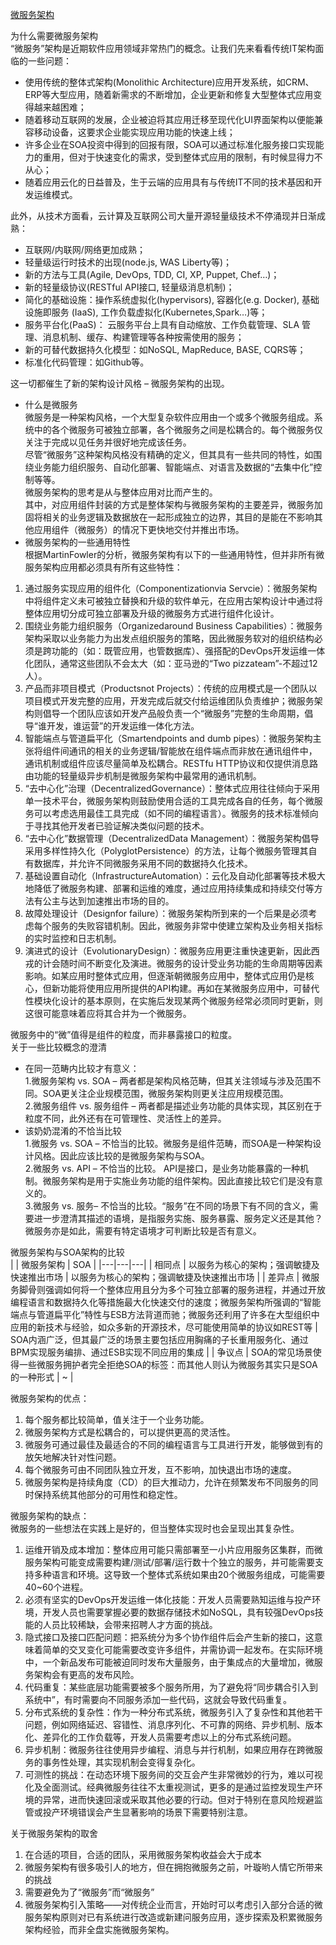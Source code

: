 [微服务架构](https://blog.csdn.net/fly_zhyu/article/details/76408158)  

为什么需要微服务架构  
“微服务”架构是近期软件应用领域非常热门的概念。让我们先来看看传统IT架构面临的一些问题：  
- 使用传统的整体式架构(Monolithic Architecture)应用开发系统，如CRM、ERP等大型应用，随着新需求的不断增加，企业更新和修复大型整体式应用变得越来越困难；
- 随着移动互联网的发展，企业被迫将其应用迁移至现代化UI界面架构以便能兼容移动设备，这要求企业能实现应用功能的快速上线；
- 许多企业在SOA投资中得到的回报有限，SOA可以通过标准化服务接口实现能力的重用，但对于快速变化的需求，受到整体式应用的限制，有时候显得力不从心；
- 随着应用云化的日益普及，生于云端的应用具有与传统IT不同的技术基因和开发运维模式。

此外，从技术方面看，云计算及互联网公司大量开源轻量级技术不停涌现并日渐成熟：  
- 互联网/内联网/网络更加成熟；
- 轻量级运行时技术的出现(node.js, WAS Liberty等)；
- 新的方法与工具(Agile, DevOps, TDD, CI, XP, Puppet, Chef…)；
- 新的轻量级协议(RESTful API接口, 轻量级消息机制)；
- 简化的基础设施：操作系统虚拟化(hypervisors), 容器化(e.g. Docker), 基础设施即服务 (IaaS), 工作负载虚拟化(Kubernetes,Spark…)等；
- 服务平台化(PaaS)： 云服务平台上具有自动缩放、工作负载管理、SLA 管理、消息机制、缓存、构建管理等各种按需使用的服务；
- 新的可替代数据持久化模型：如NoSQL, MapReduce, BASE, CQRS等；
- 标准化代码管理：如Github等。

这一切都催生了新的架构设计风格 – 微服务架构的出现。  

- 什么是微服务  
微服务是一种架构风格，一个大型复杂软件应用由一个或多个微服务组成。系统中的各个微服务可被独立部署，各个微服务之间是松耦合的。每个微服务仅关注于完成以见任务并很好地完成该任务。  
尽管“微服务”这种架构风格没有精确的定义，但其具有一些共同的特性，如围绕业务能力组织服务、自动化部署、智能端点、对语言及数据的“去集中化”控制等等。  
微服务架构的思考是从与整体应用对比而产生的。  
其中，对应用组件封装的方式是整体架构与微服务架构的主要差异，微服务加固将相关的业务逻辑及数据放在一起形成独立的边界，其目的是能在不影响其他应用组件（微服务）的情况下更快地交付并推出市场。  
- 微服务架构的一些通用特性  
根据MartinFowler的分析，微服务架构有以下的一些通用特性，但并非所有微服务架构应用都必须具有所有这些特性：  
1. 通过服务实现应用的组件化（Componentizationvia Servcie）：微服务架构中将组件定义未可被独立替换和升级的软件单元，在应用古架构设计中通过将整体应用切分成可独立部署及升级的微服务方式进行组件化设计。  
2. 围绕业务能力组织服务（Organizedaround Business Capabilities）：微服务架构采取以业务能力为出发点组织服务的策略，因此微服务软对的组织结构必须是跨功能的（如：既管应用，也管数据库）、强搭配的DevOps开发运维一体化团队，通常这些团队不会太大（如：亚马逊的“Two pizzateam”-不超过12人）。
3. 产品而非项目模式（Productsnot Projects）：传统的应用模式是一个团队以项目模式开发完整的应用，开发完成后就交付给运维团队负责维护；微服务架构则倡导一个团队应该如开发产品般负责一个“微服务”完整的生命周期，倡导“谁开发，谁运营”的开发运维一体化方法。
4. 智能端点与管道扁平化（Smartendpoints and dumb pipes）：微服务架构主张将组件间通讯的相关的业务逻辑/智能放在组件端点而非放在通讯组件中，通讯机制或组件应该尽量简单及松耦合。RESTfu HTTP协议和仅提供消息路由功能的轻量级异步机制是微服务架构中最常用的通讯机制。
5. “去中心化”治理（DecentralizedGovernance）：整体式应用往往倾向于采用单一技术平台，微服务架构则鼓励使用合适的工具完成各自的任务，每个微服务可以考虑选用最佳工具完成（如不同的编程语言）。微服务的技术标准倾向于寻找其他开发者已验证解决类似问题的技术。
6. “去中心化”数据管理（DecentralizedData Management）：微服务架构倡导采用多样性持久化（PolyglotPersistence）的方法，让每个微服务管理其自有数据库，并允许不同微服务采用不同的数据持久化技术。
7. 基础设置自动化（InfrastructureAutomation）：云化及自动化部署等技术极大地降低了微服务构建、部署和运维的难度，通过应用持续集成和持续交付等方法有公主与达到加速推出市场的目的。
8. 故障处理设计（Designfor failure）：微服务架构所到来的一个后果是必须考虑每个服务的失败容错机制。因此，微服务非常中使建立架构及业务相关指标的实时监控和日志机制。  
9. 演进式的设计（EvolutionaryDesign）：微服务应用更注重快速更新，因此西戎的计会随时间不断变化及演进。微服务的设计受业务功能的生命周期等因素影响。如某应用时整体式应用，但逐渐朝微服务应用中，整体式应用仍是核心，但新功能将使用应用所提供的API构建。再如在某微服务应用中，可替代性模块化设计的基本原则，在实施后发现某两个微服务经常必须同时更新，则这很可能意味着应将其合并为一个微服务。

微服务中的“微”值得是组件的粒度，而非暴露接口的粒度。  
关于一些比较概念的澄清  
- 在同一范畴内比较才有意义：  
1.微服务架构 vs. SOA – 两者都是架构风格范畴，但其关注领域与涉及范围不同。SOA更关注企业规模范围，微服务架构则更关注应用规模范围。  
2.微服务组件 vs. 服务组件 – 两者都是描述业务功能的具体实现，其区别在于粒度不同，此外还有在可管理性、灵活性上的差异。
- 该奶奶混淆的不恰当比较  
1.微服务 vs. SOA – 不恰当的比较。微服务是组件范畴，而SOA是一种架构设计风格。因此应该比较的是微服务架构与SOA。  
2.微服务 vs. API – 不恰当的比较。 API是接口，是业务功能暴露的一种机制。微服务架构是用于实施业务功能的组件架构。因此直接比较它们是没有意义的。  
3.微服务 vs. 服务– 不恰当的比较。“服务”在不同的场景下有不同的含义，需要进一步澄清其描述的语境，是指服务实施、服务暴露、服务定义还是其他？微服务亦是如此，需要有特定语境才可判断比较是否有意义。

微服务架构与SOA架构的比较  
| | 微服务架构 | SOA |
|---|---|---|
| 相同点 | 以服务为核心的架构；强调敏捷及快速推出市场 | 以服务为核心的架构；强调敏捷及快速推出市场 |
| 差异点 | 微服务脚骨则强调如何将一个整体应用且分为多个可独立部署的服务进程，并通过开放编程语言和数据持久化等措施最大化快速交付的速度；微服务架构所强调的“智能端点与管道扁平化”特性与ESB方法背道而驰；微服务还利用了许多在大型组织中应用的新技术与经验，如众多新的开源技术，尽可能使用简单的协议如REST等 | SOA内涵广泛，但其最广泛的场景主要包括应用胸痛的子长重用服务化、通过BPM实现服务编排、通过ESB实现不同应用的集成 |
| 争议点 | SOA的常见场景使得一些微服务拥护者完全拒绝SOA的标签：而其他人则认为微服务其实只是SOA的一种形式 | ~ |

微服务架构的优点：  
1. 每个服务都比较简单，值关注于一个业务功能。
2. 微服务架构方式是松耦合的，可以提供更高的灵活性。
3. 微服务可通过最佳及最适合的不同的编程语言与工具进行开发，能够做到有的放矢地解决针对性问题。
4. 每个微服务可由不同团队独立开发，互不影响，加快退出市场的速度。
5. 微服务架构是持续角度（CD）的巨大推动力，允许在频繁发布不同服务的同时保持系统其他部分的可用性和稳定性。

微服务架构的缺点：  
微服务的一些想法在实践上是好的，但当整体实现时也会呈现出其复杂性。  
1. 运维开销及成本增加：整体应用可能只需部署至一小片应用服务区集群，而微服务架构可能变成需要构建/测试/部署/运行数十个独立的服务，并可能需要支持多种语言和环境。这导致一个整体式系统如果由20个微服务组成，可能需要40~60个进程。
2. 必须有坚实的DevOps开发运维一体化技能：开发人员需要熟知运维与投产环境，开发人员也需要掌握必要的数据存储技术如NoSQL，具有较强DevOps技能的人员比较稀缺，会带来招聘人才方面的挑战。
3. 隐式接口及接口匹配问题：把系统分为多个协作组件后会产生新的接口，这意味着简单的交叉变化可能需要改变许多组件，并需协调一起发布。在实际环境中，一个新品发布可能被迫同时发布大量服务，由于集成点的大量增加，微服务架构会有更高的发布风险。
4. 代码重复：某些底层功能需要被多个服务所用，为了避免将“同步耦合引入到系统中”，有时需要向不同服务添加一些代码，这就会导致代码重复。
5. 分布式系统的复杂性：作为一种分布式系统，微服务引入了复杂性和其他若干问题，例如网络延迟、容错性、消息序列化、不可靠的网络、异步机制、版本化、差异化的工作负载等，开发人员需要考虑以上的分布式系统问题。
6. 异步机制：微服务往往使用异步编程、消息与并行机制，如果应用存在跨微服务的事务性处理，其实现机制会变得复杂化。
7. 可测性的挑战：在动态环境下服务间的交互会产生非常微妙的行为，难以可视化及全面测试。经典微服务往往不太重视测试，更多的是通过监控发现生产环境的异常，进而快速回滚或采取其他必要的行动。但对于特别在意风险规避监管或投产环境错误会产生显著影响的场景下需要特别注意。

关于微服务架构的取舍  
1. 在合适的项目，合适的团队，采用微服务架构收益会大于成本
2. 微服务架构有很多吸引人的地方，但在拥抱微服务之前，叶璇哟人情它所带来的挑战
3. 需要避免为了“微服务”而“微服务”
4. 微服务架构引入策略——对传统企业而言，开始时可以考虑引入部分合适的微服务架构原则对已有系统进行改造或新建问服务应用，逐步探索及积累微服务架构经验，而非全盘实施微服务架构。